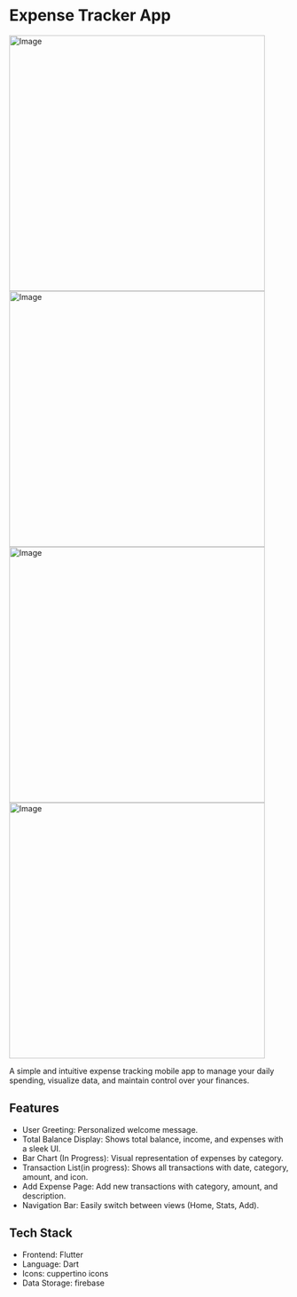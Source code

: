 #  Expense Tracker App
<img width="461" alt="Image" src="https://github.com/user-attachments/assets/67237d01-1d67-4721-9647-56b98d366c17" />       <img width="461" alt="Image" src="https://github.com/user-attachments/assets/b7c4c72f-49d9-4e33-a353-3f3074a9205e" />  <img width="461" alt="Image" src="https://github.com/user-attachments/assets/d16d116c-12fd-4c83-b4bb-d6bdba81365f" />  <img width="461" alt="Image" src="https://github.com/user-attachments/assets/860a9dd2-579a-4a7f-bd92-a6e84038621e" />

A simple and intuitive expense tracking mobile app to manage your daily spending, visualize data, and maintain control over your finances.

## Features

- User Greeting: Personalized welcome message.
- Total Balance Display: Shows total balance, income, and expenses with a sleek UI.
- Bar Chart (In Progress): Visual representation of expenses by category.
- Transaction List(in progress): Shows all transactions with date, category, amount, and icon.
- Add Expense Page: Add new transactions with category, amount, and description.
- Navigation Bar: Easily switch between views (Home, Stats, Add).



##  Tech Stack

- Frontend: Flutter
- Language: Dart
- Icons: cuppertino icons
- Data Storage: firebase


